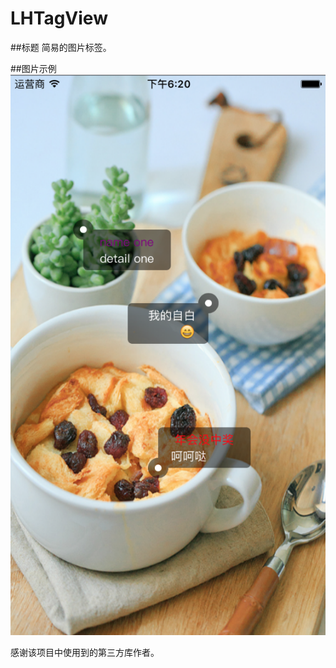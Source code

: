 # LHTagView
##标题
简易的图片标签。

##图片示例
![image](https://raw.githubusercontent.com/Cherishforever/LHTagView/master/LHTagView/example.png)
































感谢该项目中使用到的第三方库作者。
